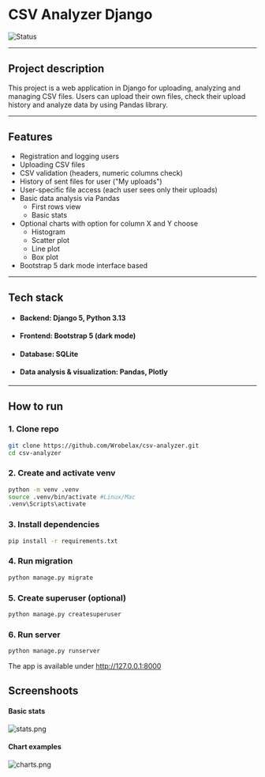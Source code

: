 # CSV Analyzer Django
![Status](https://img.shields.io/badge/project_status-completed\closed-darkgreen)

---

## **Project description**
This project is a web application in Django for uploading, analyzing and managing CSV files. Users can upload their own files, check their upload history and analyze data by using Pandas library.

---

## **Features**
* Registration and logging users
* Uploading CSV files
* CSV validation (headers, numeric columns check)
* History of sent files for user ("My uploads")
* User-specific file access (each user sees only their uploads)
* Basic data analysis via Pandas
  * First rows view
  * Basic stats
* Optional charts with option for column X and Y choose
  * Histogram
  * Scatter plot
  * Line plot
  * Box plot
* Bootstrap 5 dark mode interface based

___

## **Tech stack**
* #### Backend: Django 5, Python 3.13
* #### Frontend: Bootstrap 5 (dark mode)
* #### Database: SQLite
* #### Data analysis & visualization: Pandas, Plotly

___

## **How to run**

### 1. Clone repo

```bash
git clone https://github.com/Wrobelax/csv-analyzer.git
cd csv-analyzer
```

### 2. Create and activate venv
```bash
python -m venv .venv
source .venv/bin/activate #Linux/Mac
.venv\Scripts\activate
```

### 3. Install dependencies
```bash
pip install -r requirements.txt
```

### 4. Run migration
```bash
python manage.py migrate
```

### 5. Create superuser (optional)
```bash
python manage.py createsuperuser
```

### 6. Run server
```bash
python manage.py runserver
```

The app is available under http://127.0.0.1:8000


## **Screenshoots**

#### **Basic stats**
![stats.png](csv_analyzer/docs/stats.png)

#### **Chart examples**
![charts.png](csv_analyzer/docs/charts.png)
